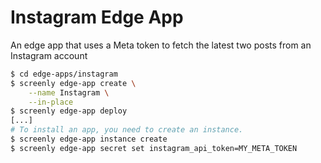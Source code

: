 # Instagram Edge App

An edge app that uses a Meta token to fetch the latest two posts from an Instagram account

```bash
$ cd edge-apps/instagram
$ screenly edge-app create \
    --name Instagram \
    --in-place
$ screenly edge-app deploy
[...]
# To install an app, you need to create an instance.
$ screenly edge-app instance create
$ screenly edge-app secret set instagram_api_token=MY_META_TOKEN
```
